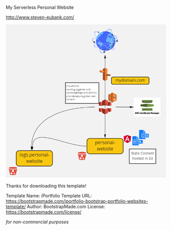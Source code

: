 My Serverless Personal Website 

http://www.steven-eubank.com/

![alt text](https://github.com/smeubank/personal-website/blob/master/assets/img/serverless-architecture.PNG?raw=true)


Thanks for downloading this template!

Template Name: iPortfolio
Template URL: https://bootstrapmade.com/iportfolio-bootstrap-portfolio-websites-template/
Author: BootstrapMade.com
License: https://bootstrapmade.com/license/


*for non-commercial purposes*
